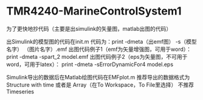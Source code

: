 # TMR4240-MarineControlSystem1
为了更快地抄代码（主要是出simulink的矢量图，matlab出图的代码）

出Simulink的模型图的代码在init.m
代码为：print -dmeta（出emf图） -s（模型名字） （图片名字）.emf
出图代码例子1（emf为矢量增强图，可用于word）：            print -dmeta -spart_2 model.emf
出图代码例子2（eps为矢量图，不可用于word，可用于latex）： print -dmeta -sErrorDynamicFor4 model.eps

Simulink导出的数据后在Matlab绘图代码在EMFplot.m
推荐导出的数据格式为Structure with time 或者是 Array（在To Workspace，To File里选择）
不推荐Timeseries
